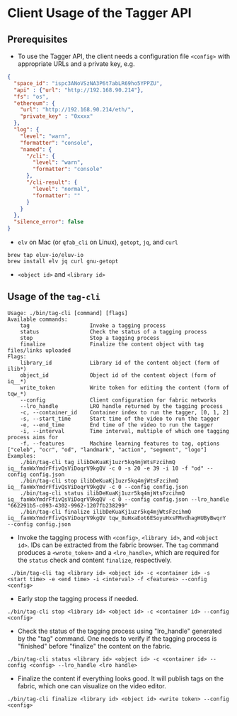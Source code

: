 # Client Usage of the Tagger API

## Prerequisites

* To use the Tagger API, the client needs a configuration file ```<config>``` with appropriate URLs and a private key, e.g.

```json
{
  "space_id": "ispc3ANoVSzNA3P6t7abLR69ho5YPPZU",
  "api" : {"url": "http://192.168.90.214"},
  "fs": "os",
  "ethereum": {
    "url": "http://192.168.90.214/eth/",
    "private_key" : "0xxxx"
  },
  "log": {
    "level": "warn",
    "formatter": "console",
    "named": {
      "/cli": {
        "level": "warn",
        "formatter": "console"
      },
      "/cli-result": {
        "level": "normal",
        "formatter": ""
      }
    }
  },
  "silence_error": false
}
```

*  ```elv``` on Mac (or ```qfab_cli``` on Linux), ```getopt```, ```jq```, and ```curl```

```
brew tap eluv-io/eluv-io
brew install elv jq curl gnu-getopt
```
* ```<object id>``` and ```<library id>```

## Usage of  the ```tag-cli```
```
Usage: ./bin/tag-cli [command] [flags]
Available commands:
    tag                   Invoke a tagging process
    status                Check the status of a tagging process
    stop                  Stop a tagging process
    finalize              Finalize the content object with tag files/links uploaded
Flags:
    library_id            Library id of the content object (form of ilib*)
    object_id             Object id of the content object (form of iq__*)
    write_token           Write token for editing the content (form of tqw_*)
    --config              Client configuration for fabric networks
    --lro_handle          LRO handle returned by the tagging process
    -c, --container_id    Container index to run the tagger, [0, 1, 2]
    -s, --start_time      Start time of the video to run the tagger
    -e, --end_time        End time of the video to run the tagger
    -i, --interval        Time interval, multiple of which one tagging process aims for
    -f, --features        Machine learning features to tag, options ["celeb", "ocr", "od", "landmark", "action", "segment", "logo"]
Examples:
    ./bin/tag-cli tag ilibDeKuaKj1uzr5kq4mjWtsFzcihmQ iq__fanWxYmdrFfivQsViDoqrV9kgQV -c 0 -s 20 -e 39 -i 10 -f "od" --config config.json
    ./bin/tag-cli stop ilibDeKuaKj1uzr5kq4mjWtsFzcihmQ iq__fanWxYmdrFfivQsViDoqrV9kgQV -c 0 --config config.json
    ./bin/tag-cli status ilibDeKuaKj1uzr5kq4mjWtsFzcihmQ iq__fanWxYmdrFfivQsViDoqrV9kgQV -c 0 --config config.json --lro_handle "662291b5-c093-4302-9962-1207fb238299"
    ./bin/tag-cli finalize ilibDeKuaKj1uzr5kq4mjWtsFzcihmQ iq__fanWxYmdrFfivQsViDoqrV9kgQV tqw_8uHxaEot6ESoyuHxsFMvdhagHUByBwqrY --config config.json
```

* Invoke the tagging process with ```<config>```, ```<library id>```, and ```<object id>```. IDs can be extracted from the fabric browser. The ```tag``` command produces a ```<wrote_token>``` and a ```<lro_handle>```, which are required for the ```status``` check and content ```finalize```, respectively.

```
 ./bin/tag-cli tag <library id> <object id> -c <container id> -s <start time> -e <end time> -i <interval> -f <features> --config <config>
```

* Early stop the tagging process if needed.

```
./bin/tag-cli stop <library id> <object id> -c <container id> --config <config>
```

* Check the status of the tagging process using "lro_handle" generated by the "tag" command. One needs to verify if the tagging process is "finished" before "finalize" the content on the fabric.

```
./bin/tag-cli status <library id> <object id> -c <container id> --config <config> --lro_handle <lro handle>
```

* Finalize the content if everything looks good. It will publish tags on the fabric, which one can visualize on the video editor.

```
./bin/tag-cli finalize <library id> <object id> <write token> --config <config>
```
